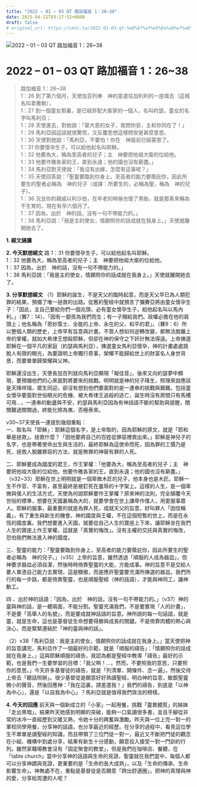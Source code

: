 ```yaml
---
title: "2022 – 01 – 03 QT 路加福音 1：26~38"
date: 2025-04-12T03:17:52+0800
draft: false
# original_url: https://cmtc.tw/2022-01-03-qt-%e8%b7%af%e5%8a%a0%e7%a6%8f%e9%9f%b3-1%ef%bc%9a2638
---
```


![2022 – 01 – 03 QT 路加福音 1：26\~38](/images/qt.jpg   "2022 – 01 – 03 QT 路加福音 1：26\~38")

# 2022 – 01 – 03 QT 路加福音 1：26\~38

> 路加福音 1：26\~38  
> 1：26 到了第六個月，天使加百列奉　神的差遣往加利利的一座城去（這城名叫拿撒勒），  
> 1：27 到一個童女那裏，是已經許配大衛家的一個人，名叫約瑟。童女的名字叫馬利亞；  
> 1：28 天使進去，對她說：「蒙大恩的女子，我問你安，主和你同在了！」  
> 1：29 馬利亞因這話就很驚慌，又反覆思想這樣問安是甚麼意思。  
> 1：30 天使對她說：「馬利亞，不要怕！你在　神面前已經蒙恩了。  
> 1：31 你要懷孕生子，可以給他起名叫耶穌。  
> 1：32 他要為大，稱為至高者的兒子；主　神要把他祖大衛的位給他。  
> 1：33 他要作雅各家的王，直到永遠；他的國也沒有窮盡。」  
> 1：34 馬利亞對天使說：「我沒有出嫁，怎麼有這事呢？」  
> 1：35 天使回答說：「聖靈要臨到你身上，至高者的能力要蔭庇你，因此所要生的聖者必稱為　神的兒子（或譯：所要生的，必稱為聖，稱為　神的兒子）。  
> 1：36 況且你的親戚以利沙伯，在年老的時候也懷了男胎，就是那素來稱為不生育的，現在有孕六個月了。  
> 1：37 因為，出於　神的話，沒有一句不帶能力的。」  
> 1：38 馬利亞說：「我是主的使女，情願照你的話成就在我身上。」天使就離開她去了。

**1. 經文誦讀**

**2.  今天默想經文**
路 1：31 你要懷孕生子，可以給他起名叫耶穌。  
1：32 他要為大，稱為至高者的兒子；主　神要把他祖大衛的位給他。  
1：37 因為，出於　神的話，沒有一句不帶能力的。」  
1：38 馬利亞說：「我是主的使女，情願照你的話成就在我身上。」天使就離開她去了。

**3. 分享默想經文**
（1）耶穌的誕生，不是天父的臨時起意，而是天父早已為人類犯罪的結果，預備了唯一拯救的出路。從舊約聖經中就預言了彌賽亞將由童女懷孕生子：「因此，主自己要給你們一個兆頭，必有童女懷孕生子，給他起名叫以馬內利。」（賽7：14）、「因有一嬰孩為我們而生；有一子賜給我們。政權必擔在他的肩頭上；他名稱為「奇妙策士、全能的上帝、永在的父、和平的君」。（賽9：6）所以整個人類的歷史，上帝早有旨意與計畫。不管人想如何逆轉改變，都無法脫離上帝的掌權，就如大希律王想殺耶穌，但卻在神的保守之下奸計無法得逞。上帝揀選耶穌在一個平凡的家庭（約瑟與馬利亞），揀選童女馬利亞懷孕，神的計畫處處跳脫人有限的眼光，為要證明上帝獨行奇事，榮耀不能歸給世上的財富名人身世背景，而要單單歸榮耀與父神。

耶穌還沒出生，天使長加百列就向馬利亞顯現「報佳音」，後來又向約瑟夢中顯現，要預備他們的心來面對將要來的挑戰。明明就是神的兒子降生，照理來說應該是天降祥瑞，眾生同迎，卻沒有想到他們要面對的是一連串的挑戰與艱難。包括童女懷孕要面對世俗眼光的危機、被大希律王追殺的逃亡，誕生時沒有房間只有馬槽可用…，一連串的動盪與不安，約瑟與馬利亞因為有神話語不斷的幫助與提醒，關關難過關關過，終能化險為夷，否極泰來。

v30\~37天使長一連提到幾個重點：  
一、取名叫「耶穌」：耶穌這個名字，是上帝取的，因為耶穌的原文，就是「耶和華是拯救」。拯救什麼？「因他要將自己的百姓從罪惡裡救出來。」耶穌是神兒子的名字，也是帶著使命出生與生活的，最終耶穌為這使命而死，因為罪的工價乃是死，拯救人脫離罪惡的方法，就是無罪的神替有罪的人死。

二、耶穌要成為國度的君王，作王掌權：「他要為大，稱為至高者的兒子；主　神要把他祖大衛的位給他。他要作雅各家的王，直到永遠；他的國也沒有窮盡。」（v32\~33）耶穌在世上明明就是一個卑微木匠的兒子，他本身也是木匠。耶穌一生不作官、不富有，甚至最終是被釘死在羞辱的十字架上。這樣的人生，是一個卑微與僕人的生活方式，天使為何說耶穌要作王掌權？原來神的法則，完全顛覆今天世俗的標準，想要在天國裏稱為大的，就要學會在世上謙卑作僕人，用愛服事眾人。耶穌的服事，最重要的就是為罪人死，成就天父的旨意，好叫罪人「因信稱義」，有了重生與新生的機會。神的國度與王權，不在這個短暫的世上，而是在永恆的國度裏。我們想要進入天國，就要從自己人生的寶座上下來，讓耶穌坐在我們人生的寶座上作王掌權，這就是「真實的悔改」。沒有主權的交託與真實的悔改，恐怕我們無法進入神的國度。

三、聖靈的能力：「聖靈要臨到你身上，至高者的能力要蔭庇你，因此所要生的聖者必稱為　神的兒子。」（v35）上帝的旨意，雖然透過「順服的人成為器皿」，但神要求器皿必須自潔，然後時時倚靠聖靈的大能，方能成事。神的旨意不是交給人要人單憑自己能力去實現，這是驕傲，而是應許聖靈要充滿所揀選的器皿，我們所行的每一步路，都是倚靠聖靈，也是順服聖經（神的話語），才能與神同工，讓神動工。

四 、出於神的話語：「因為，出於　神的話，沒有一句不帶能力的。」（v37）神的靈與神的話，是一體兩面，不能分割。聖靈充滿我們，不是要實現「人的計畫」，不是要「高舉人的名號」，而是要成就神話語的旨意。神所說的每一句話語，就是靈，就是生命，這也是基督徒生命想要得勝與成長的關鍵。不是倚靠肉體的熱心與決心，而是緊緊連結於「神的靈與神的話」。

（2）v38「馬利亞說：我是主的使女，情願照你的話成就在我身上。」當天使把神的旨意講完，馬利亞作了一個最好的示範，就是「順服的禱告」：「情願照你的話成就在我身上。」這與耶穌順服的禱告，我認為都是聖經中教導「禱告」最好的示範，也是我們一生要學習的目標：「我父啊！…，然而，不要照我的意思，只要照你的意思。」今天許多基督徒的禱告，就是「列清單、開條件、念一遍」，然後交待上帝去「聽話照辦」。很少基督徒是願意好好熟讀聖經，明白神的旨意，敏銳聖靈微小的聲音，然後回應神：「我在這裏，請差遣我！」我們的禱告，到底是「以神為中心」，還是「以自我為中心」？馬利亞就是值得我們效法的榜樣。

**4. 今天的回應**
前天與一個新成立的「小家」一起用餐，挑戰「靈異體質」的姊妹「走出黑暗」，結果昨天她感到明顯的突破，能夠一口氣讀很多書，並且手腳從非常的冰冷一直經歷到又暖又熱，令她十分的興奮與激勵。昨天與一位上完一對一的軍校同學用餐，分享神的話語，也分享最近的經歷。在分享的過程中，看見這位學生不單單是讀聖經的知識，而且帶領了三位門徒一對一，最近又不斷把門徒的觀念在小組、機構中到處分享，結果有新生十分感動，願意投入接受一對一門訓的行列。雖然家職場教會沒有「固定聚會的教堂」，但是我們在咖啡店、餐聽，在「table church」當中分享神的話語與生命的見證，聖靈就在我們當中，每個人都可以分享神蹟與見證，更重要的是「生命的長大成熟」，以及「生命的傳承、生命影響生命」。神無處不在，重點是基督徒是否願意「跨出舒適圈」，把神的真理與神的愛，分享給周遭的人呢？

